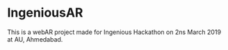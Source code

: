 # IngeniousAR
This is a webAR project made for Ingenious Hackathon on 2ns March 2019 at AU, Ahmedabad.
